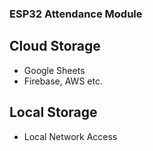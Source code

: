 ### ESP32 Attendance Module

## Cloud Storage
- Google Sheets
- Firebase, AWS etc.

## Local Storage
- Local Network Access

